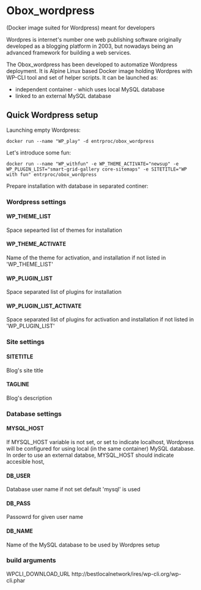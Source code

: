 # Obox_wordpress
(Docker image suited for Wordpress) meant for developers

Wordpres is internet's number one web publishing software originally developed as a blogging platform in 2003, but nowadays being an advanced framework for building a web services.

The Obox_wordpress has been developed to automatize Wordpress deployment. It is Alpine Linux based Docker image holding Wordpres with WP-CLI tool and set of helper scripts. It can be launched as: 
* independent container - which uses local MySQL database
* linked to an external MySQL database

## Quick Wordpress setup
Launching empty Wordpress: 
```
docker run --name "WP_play" -d entrproc/obox_wordpress
```
Let's introduce some fun: 
```
docker run --name "WP_withfun" -e WP_THEME_ACTIVATE="newsup" -e WP_PLUGIN_LIST="smart-grid-gallery core-sitemaps" -e SITETITLE="WP with fun" entrproc/obox_wordpress
```
Prepare installation with database in separated continer: 



### Wordpress settings

#### WP_THEME_LIST
Space sepearted list of themes for installation

#### WP_THEME_ACTIVATE
Name of the theme for activation, and installation if not listed in 'WP_THEME_LIST'

#### WP_PLUGIN_LIST
Space separated list of plugins for installation
#### WP_PLUGIN_LIST_ACTIVATE
Space separated list of plugins for activation and installation if not listed in 'WP_PLUGIN_LIST'

### Site settings
#### SITETITLE
Blog's site title
#### TAGLINE
Blog's description

### Database settings

#### MYSQL_HOST
If MYSQL_HOST variable is not set, or set to indicate localhost, Wordpress will be configured for using local (in the same container) MySQL database.
In order to use an external databse, MYSQL_HOST should indicate accesible host, 

#### DB_USER
Database user name if not set default 'mysql' is used

#### DB_PASS
Passowrd for given user name

#### DB_NAME
Name of the MySQL database to be used by Wordpres setup

### build arguments
WPCLI_DOWNLOAD_URL
http://bestlocalnetwork/ires/wp-cli.org/wp-cli.phar

